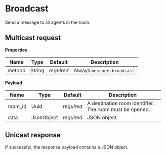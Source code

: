 # Broadcast

Send a message to all agents in the room.



## Multicast request

**Properties**

Name             | Type   | Default    | Description
---------------- | ------ | ---------- | ------------------
method           | String | _required_ | Always `message.broadcast`.

**Payload**

Name              | Type       | Default    | Description
----------------- | ---------- | ---------- | ------------------
room_id           | Uuid       | _required_ | A destination room identifier. The room must be opened.
data              | JsonObject | _required_ | JSON object.



## Unicast response

If successful, the response payload contains a JSON object.
